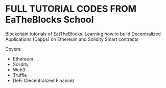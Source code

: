 # FULL TUTORIAL CODES FROM EaTheBlocks School

Blockchain tutorials of EatTheBlocks. Learning how to build Decentralized
Applications (Dapps) on Ethereum and Solidity Smart contracts

Covers:
* Ethereum
* Solidity
* Web3
* Truffle
* DeFi (Decentralized Finance)
